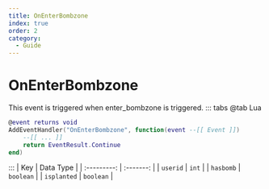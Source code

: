 ```yaml
---
title: OnEnterBombzone
index: true
order: 2
category:
  - Guide
---
```


# OnEnterBombzone
This event is triggered when enter_bombzone is triggered.
::: tabs
@tab Lua
```lua
@event returns void
AddEventHandler("OnEnterBombzone", function(event --[[ Event ]])
    --[[ ... ]]
    return EventResult.Continue
end)
```

:::
|     Key     | Data Type |
| :---------: | :-------: |
|   `userid`  |   `int`   |
|  `hasbomb`  | `boolean` |
| `isplanted` | `boolean` |